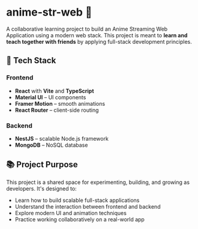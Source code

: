 # anime-str-web 🎌

A collaborative learning project to build an Anime Streaming Web Application using a modern web stack. This project is meant to **learn and teach together with friends** by applying full-stack development principles.

## 🚀 Tech Stack

### Frontend
- **React** with **Vite** and **TypeScript**
- **Material UI** – UI components
- **Framer Motion** – smooth animations
- **React Router** – client-side routing

### Backend
- **NestJS** – scalable Node.js framework
- **MongoDB** – NoSQL database

## 📚 Project Purpose

This project is a shared space for experimenting, building, and growing as developers. It's designed to:

- Learn how to build scalable full-stack applications
- Understand the interaction between frontend and backend
- Explore modern UI and animation techniques
- Practice working collaboratively on a real-world app
